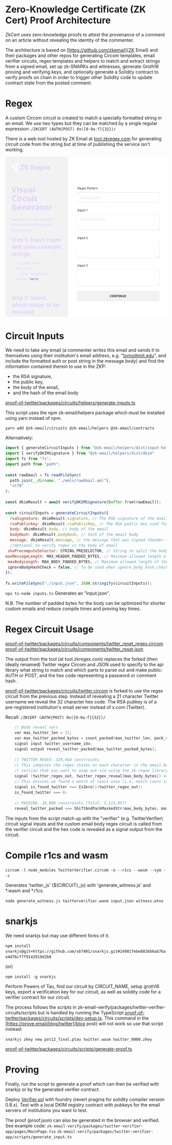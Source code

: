 # Zero-Knowledge Certificate (ZK Cert) Proof Architecture

ZkCert uses zero-knowledge proofs to attest the provenance of a comment on an article without revealing the identity of the commenter.

The architecture is based on [https://github.com/zkemail](ZK Email) and their packages and other repos for generating Circom templates, email verifier circuits, regex templates and helpers to match and extract strings from a signed email, set up zk-SNARKs and witnesses, generate Groth16 proving and verifying keys, and optionally generate a Solidity contract to verify proofs on chain in order to trigger other Solidity code to update contract state from the posted comment.

# Regex

A custom Circom circuit is created to match a specially formatted string in an email. We use two types but they can be matched by a single regular expression:
 `/ZKCERT (AUTH|POST) 0x([0-9a-f]{32})/`

There is a web tool hosted by ZK Email at [tool.zkregex.com](https://tool.zkregex.com) for generating circuit code from the string but at time of publishing the service isn't working.

![tool.zkregex.com](zkregexcom.png)

# Circuit Inputs

We need to take any email (a commenter writes this email and sends it to themselves using their institution's email address, e.g. "tomo@mit.edu", and include the formatted auth or post string in the message body) and find the information contained therein to use in the ZKP:
- the RSA signature,
- the public key,
- the body of the email,
- and the hash of the email body

[proof-of-twitter/packages/circuits/helpers/generate-inputs.ts](generate-inputs.ts)

This script uses the npm zk-email/helpers package which must be installed using yarn instead of npm.

```
yarn add @zk-email/circuits @zk-email/helpers @zk-email/contracts
```

Alternatively:

```javascript
import { generateCircuitInputs } from "@zk-email/helpers/dist/input-helpers";
import { verifyDKIMSignature } from "@zk-email/helpers/dist/dkim"
import fs from "fs";
import path from "path";

const rawEmail = fs.readFileSync(
  path.join(__dirname, "./emls/rawEmail.eml"),
  "utf8"
);

const dkimResult = await verifyDKIMSignature(Buffer.from(rawEmail));

const circuitInputs = generateCircuitInputs({
  rsaSignature: dkimResult.signature, // The RSA signature of the email
  rsaPublicKey: dkimResult.rsaPublicKey, // The RSA public key used for verification
  body: dkimResult.body, // body of the email 
  bodyHash: dkimResult.bodyHash, // hash of the email body
  message: dkimResult.message, // the message that was signed (header + bodyHash)
  //Optional to verify regex in the body of email
 shaPrecomputeSelector: STRING_PRESELECTOR, // String to split the body for SHA pre computation 
maxMessageLength: MAX_HEADER_PADDED_BYTES, // Maximum allowed length of the message in circuit
 maxBodyLength: MAX_BODY_PADDED_BYTES, // Maximum allowed length of the body in circuit
 ignoreBodyHashCheck = false, // To be used when ignore_body_hash_check is true in circuit
});

fs.writeFileSync("./input.json", JSON.stringify(circuitInputs));
```

`npx ts-node inputs.ts`
Generates an "input.json".

N.B. The number of padded bytes for the body can be optimized for shorter custom emails and reduce compile times and proving key times.

# Regex Circuit Usage

[proof-of-twitter/packages/circuits/components/twitter_reset_regex.circom](components/twitter_reset_regex.circom)
[proof-of-twitter/packages/circuits/components/twitter_reset.json](components/twitter_reset.json)

The output from the tool (at tool.zkregex.com) replaces the forked (then ideally renamed) Twitter regex Circom and JSON used to specify to the api library what string to match and which parts to parse out and make public: AUTH or POST, and the hex code representing a password or comment hash.

[proof-of-twitter/packages/circuits/twitter.circom](twitter.circom) is forked to use the regex circuit from the previous step. Instead of revealing a 21 character Twitter username we reveal the 32 character hex code. The RSA pubkey is of a pre-registered institution's email server instead of x.com (Twitter).

Recall:
`/ZKCERT (AUTH|POST) 0x([0-9a-f]{32})/`

```c
    // Body reveal vars
    var max_twitter_len = 21;
    var max_twitter_packed_bytes = count_packed(max_twitter_len, pack_size); // ceil(max_num_bytes / 7)
    signal input twitter_username_idx;
    signal output reveal_twitter_packed[max_twitter_packed_bytes];

    // TWITTER REGEX: 328,044 constraints
    // This computes the regex states on each character in the email body. For new emails, this is the
    // section that you want to swap out via using the zk-regex library.
    signal (twitter_regex_out, twitter_regex_reveal[max_body_bytes]) <== TwitterResetRegex(max_body_bytes)(in_body_padded);
    // This ensures we found a match at least once (i.e. match count is not zero)
    signal is_found_twitter <== IsZero()(twitter_regex_out);
    is_found_twitter === 0;

    // PACKING: 16,800 constraints (Total: 3,115,057)
    reveal_twitter_packed <== ShiftAndPackMaskedStr(max_body_bytes, max_twitter_len, pack_size)(twitter_regex_reveal, twitter_username_idx);
```

The inputs from the script match up with the "verifier" (e.g. TwitterVerifier) circuit signal inputs and the custom email body regex circuit is called from the verifier circuit and the hex code is revealed as a signal output from the circuit.

# Compile r1cs and wasm

`circom -l node_modules TwitterVerifier.circom -o --r1cs --wasm --sym --c`

Generates 'twitter_js' (${CIRCUIT}_js) with 'generate_witness.js' and *.wasm and *.r1cs.

`node generate_witness.js twitterverifier.wasm input.json witness.wtns`

# snarkjs

We need snarkjs but may use different forks of it.

`npm install snarkjs@git+https://github.com/vb7401/snarkjs.git#24981febe8826b6ab76ae4d76cf7f9142919d2b8`

(or)

`npm install -g snarkjs`

Perform Powers of Tau, find our circuit by CIRCUIT_NAME, setup groth16 keys, export a verification key for our circuit, as well as solidity code for a verifier contract for our circuit.

The process follows the scripts in zk-email-verify/packages/twitter-verifier-circuits/scripts but is handled by running the TypeScript [proof-of-twitter/packages/circuits/scripts/dev-setup.ts](dev-setup.ts). This command in the [https://prove.email/blog/twitter](blog post) will not work so use that script instead:

`snarkjs zkey new pot12_final.ptau twitter.wasm twitter_0000.zkey`

[proof-of-twitter/packages/circuits/scripts/generate-proof.ts](generate-proof.ts)

# Proving

Finally, run the script to generate a proof which can then be verified with snarkjs or by the generated verifier contract.

Deploy [Verifier.sol](Verifier.sol) with foundry (revert pragma for solidity compiler version 0.8.x). Test with a local DKIM registry contract with pubkeys for the email servers of institutions you want to test.

The proof (proof.json) can also be generated in the browser and verified. See example code:
`zk-email-verify/packages/twitter-verifier-app/pages/MainPage.tsx`
`zk-email-verify/packages/twitter-verifier-app/scripts/generate_input.ts`


